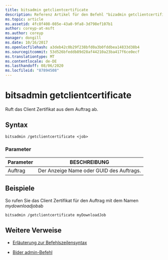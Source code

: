```yaml
---
title: bitsadmin getclientcertificate
description: Referenz Artikel für den Befehl "bizadmin getclientcertificate", der das Client Zertifikat aus dem Auftrag abruft.
ms.topic: article
ms.assetid: 4fc8f408-085e-43a0-9fa8-3d798ef107b1
author: coreyp-at-msft
ms.author: coreyp
manager: dongill
ms.date: 10/16/2017
ms.openlocfilehash: a3deb42c0b29f238bfd0a3b0fddbea14833d38b4
ms.sourcegitcommit: 53d526bfeddb89d28af44210a23ba417f6ce0ecf
ms.translationtype: MT
ms.contentlocale: de-DE
ms.lasthandoff: 08/06/2020
ms.locfileid: "87894508"
---
```

# <a name="bitsadmin-getclientcertificate"></a>bitsadmin getclientcertificate

Ruft das Client Zertifikat aus dem Auftrag ab.

## <a name="syntax"></a>Syntax

```
bitsadmin /getclientcertificate <job>
```

### <a name="parameters"></a>Parameter

| Parameter | BESCHREIBUNG |
| -------------- | -------------- |
| Auftrag | Der Anzeige Name oder GUID des Auftrags. |

## <a name="examples"></a>Beispiele

So rufen Sie das Client Zertifikat für den Auftrag mit dem Namen *mydownloadjob*ab

```
bitsadmin /getclientcertificate myDownloadJob
```

## <a name="additional-references"></a>Weitere Verweise

- [Erläuterung zur Befehlszeilensyntax](command-line-syntax-key.md)

- [Bider admin-Befehl](bitsadmin.md)
